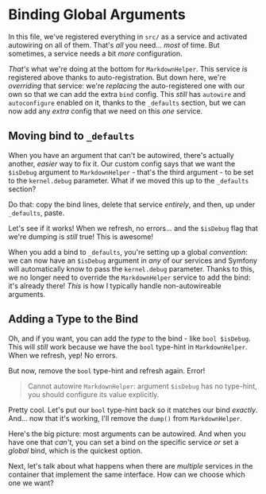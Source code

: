# Binding Global Arguments

In this file, we've registered everything in `src/` as a service and activated
autowiring on all of them. That's *all* you need... *most* of time. But sometimes,
a service needs a bit *more* configuration.

*That's* what we're doing at the bottom for `MarkdownHelper`. This service *is*
registered above thanks to auto-registration. But down here, we're *overriding*
that service: we're *replacing* the auto-registered one with our own so that we can
add the extra `bind` config. This *still* has `autowire` and `autoconfigure`
enabled on it, thanks to the `_defaults` section, but we can now add any
*extra* config that we need on this *one* service.

## Moving bind to `_defaults`

When you have an argument that can't be autowired, there's actually another,
*easier* way to fix it. Our custom config says that we want the `$isDebug` argument
to `MarkdownHelper` - that's the third argument - to be set to the `kernel.debug`
parameter. What if we moved this up to the `_defaults` section?

Do that: copy the bind lines, delete that service *entirely*, and then, up under
`_defaults`, paste.

Let's see if it works! When we refresh, no errors... and the `$isDebug` flag that
we're dumping is *still* true! This is awesome!

When you add a bind to `_defaults`, you're setting up a global *convention*: we can
now have an `$isDebug` argument in *any* of our services and Symfony will automatically
know to pass the `kernel.debug` parameter. Thanks to this, we no longer need to
override the `MarkdownHelper` service to add the bind: it's already there!
*This* is how I typically handle non-autowireable arguments.

## Adding a Type to the Bind

Oh, and if you want, you can add the *type* to the bind - like `bool $isDebug`.
This will *still* work because we have the `bool` type-hint in `MarkdownHelper`.
When we refresh, yep! No errors.

But now, remove the `bool` type-hint and refresh again. Error!

> Cannot autowire `MarkdownHelper`: argument `$isDebug` has no type-hint, you
> should configure its value explicitly.

Pretty cool. Let's put our `bool` type-hint back so it matches our bind *exactly*.
And... now that it's working, I'll remove the `dump()` from `MarkdownHelper`.

Here's the big picture: most arguments can be autowired. And when you have one that
*can't*, you can set a bind on the specific service *or* set a *global* bind,
which is the quickest option.

Next, let's talk about what happens when there are *multiple* services in the
container that implement the same interface. How can we choose which one we want?
